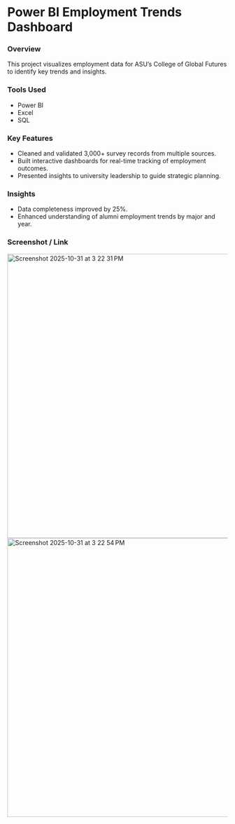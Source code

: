 # Power BI Employment Trends Dashboard

###  Overview
This project visualizes employment data for ASU’s College of Global Futures to identify key trends and insights.

### Tools Used
- Power BI
- Excel
- SQL

### Key Features
- Cleaned and validated 3,000+ survey records from multiple sources.
- Built interactive dashboards for real-time tracking of employment outcomes.
- Presented insights to university leadership to guide strategic planning.

###  Insights
- Data completeness improved by 25%.
- Enhanced understanding of alumni employment trends by major and year.

###  Screenshot / Link
<img width="1154" height="649" alt="Screenshot 2025-10-31 at 3 22 31 PM" src="https://github.com/user-attachments/assets/d5fbfa0c-72f8-4663-ab4b-839e87f6d646" />
<img width="1137" height="637" alt="Screenshot 2025-10-31 at 3 22 54 PM" src="https://github.com/user-attachments/assets/2e01509f-abb4-4e24-9aca-fca96488e184" />
